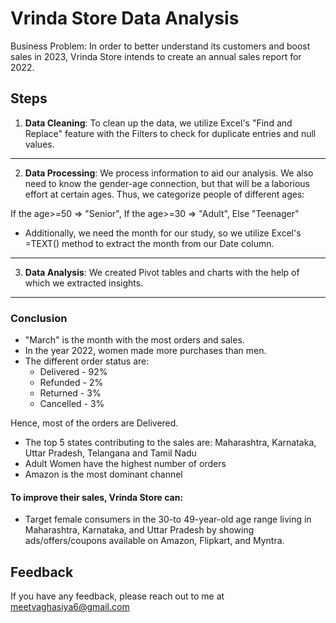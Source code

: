 # Vrinda Store Data Analysis

Business Problem: In order to better understand its customers and boost sales in 2023, Vrinda Store intends to create an annual sales report for 2022.




## Steps

1) **Data Cleaning**: To clean up the data, we utilize Excel's "Find and Replace" feature with the Filters to check for duplicate entries and null values.

---------
2) **Data Processing**: We process information to aid our analysis. We also need to know the gender-age connection, but that will be a laborious effort at certain ages. Thus, we categorize people of different ages:

  If the age>=50 => "Senior",
  If the age>=30 => "Adult",
  Else "Teenager"

- Additionally, we need the month for our study, so we utilize Excel's =TEXT() method to extract the month from our Date column.
-----------
3) **Data Analysis**: We created Pivot tables and charts with the help of which we extracted insights.


----------
### Conclusion 
- "March" is the month with the most orders and sales.
- In the year 2022, women made more purchases than men.
- The different order status are:
    - Delivered - 92%
    - Refunded - 2%
    - Returned - 3%
    - Cancelled - 3%

Hence, most of the orders are Delivered.
- The top 5 states contributing to the sales are: Maharashtra, Karnataka, Uttar Pradesh, Telangana and Tamil Nadu
- Adult Women have the highest number of orders
- Amazon is the most dominant channel
  
#### To improve their sales, Vrinda Store can:
  - Target female consumers in the 30-to 49-year-old age range living in Maharashtra, Karnataka, and Uttar Pradesh by showing ads/offers/coupons available on Amazon, Flipkart, and Myntra.
 




## Feedback

If you have any feedback, please reach out to me at meetvaghasiya6@gmail.com
